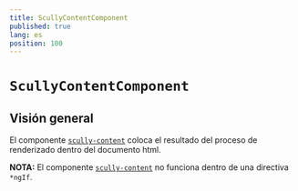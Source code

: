 ```yaml
---
title: ScullyContentComponent
published: true
lang: es
position: 100
---
```


# `ScullyContentComponent`

<div class="docs-link_table">
  <a class="view-in-repo" href="https://github.com/scullyio/scully/blob/main/libs/ng-lib/src/lib/scully-content/scully-content.component.ts"></a>
</div>

## Visión general

El componente [`scully-content`](https://github.com/scullyio/scully/blob/main/libs/ng-lib/src/lib/scully-content/scully-content.component.ts) coloca el resultado del proceso de renderizado dentro del documento html.

**NOTA:** El componente [`scully-content`](https://github.com/scullyio/scully/blob/main/libs/ng-lib/src/lib/scully-content/scully-content.component.ts) no funciona dentro de una directiva `*ngIf`.
